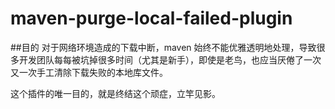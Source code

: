 # maven-purge-local-failed-plugin

##目的
对于网络环境造成的下载中断，maven 始终不能优雅透明地处理，导致很多开发团队每每被坑掉很多时间（尤其是新手），即使是老鸟，也应当厌倦了一次又一次手工清除下载失败的本地库文件。  


这个插件的唯一目的，就是终结这个顽症，立竿见影。      

		
    
    
